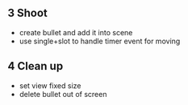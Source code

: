 

##


##



## 3 Shoot
- create bullet and add it into scene
- use single+slot to handle timer event for moving

## 4 Clean up
- set view fixed size
- delete bullet out of screen